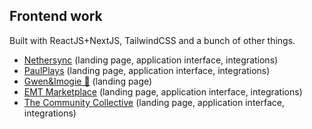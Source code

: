 ## Frontend work

Built with ReactJS+NextJS, TailwindCSS and a bunch of other things.

- [Nethersync](https://nethersync.xyz) (landing page, application interface, integrations)
- [PaulPlays](https://paulplays.ai) (landing page, application interface, integrations)
- [Gwen&Imogie 💟](https://gwen-imogie-site.vercel.app/) (landing page)
- [EMT Marketplace](https://gwen-imogie-site.vercel.app/) (landing page, application interface, integrations)
- [The Community Collective](https://tcco.co/) (landing page, application interface, integrations)
